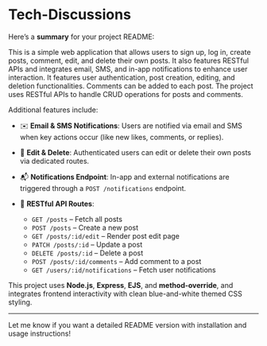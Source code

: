 # Tech-Discussions

Here’s a **summary** for your project README:

This is a simple web application that allows users to sign up, log in, create posts, comment, edit, and delete their own posts. It also features RESTful APIs and integrates email, SMS, and in-app notifications to enhance user interaction. It features user authentication, post creation, editing, and deletion functionalities. Comments can be added to each post. The project uses RESTful APIs to handle CRUD operations for posts and comments.

Additional features include:

* ✉️ **Email & SMS Notifications**: Users are notified via email and SMS when key actions occur (like new likes, comments, or replies).
* 📝 **Edit & Delete**: Authenticated users can edit or delete their own posts via dedicated routes.
* 📬 **Notifications Endpoint**: In-app and external notifications are triggered through a `POST /notifications` endpoint.
* 🔄 **RESTful API Routes**:

  * `GET /posts` – Fetch all posts
  * `POST /posts` – Create a new post
  * `GET /posts/:id/edit` – Render post edit page
  * `PATCH /posts/:id` – Update a post
  * `DELETE /posts/:id` – Delete a post
  * `POST /posts/:id/comments` – Add comment to a post
  * `GET /users/:id/notifications` – Fetch user notifications

This project uses **Node.js**, **Express**, **EJS**, and **method-override**, and integrates frontend interactivity with clean blue-and-white themed CSS styling.

---

Let me know if you want a detailed README version with installation and usage instructions!

